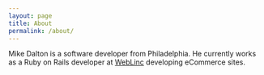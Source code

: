 ```yaml
---
layout: page
title: About
permalink: /about/
---
```


Mike Dalton is a software developer from Philadelphia. He currently works as a Ruby on Rails developer at <a href="weblinc.com">WebLinc</a> developing eCommerce sites.
